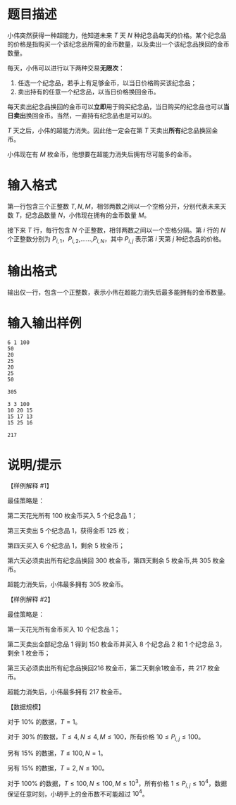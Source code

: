 # 题目描述

小伟突然获得一种超能力，他知道未来 $T$ 天 $N$ 种纪念品每天的价格。某个纪念品的价格是指购买一个该纪念品所需的金币数量，以及卖出一个该纪念品换回的金币数量。

每天，小伟可以进行以下两种交易**无限次**：

1. 任选一个纪念品，若手上有足够金币，以当日价格购买该纪念品；
2. 卖出持有的任意一个纪念品，以当日价格换回金币。

每天卖出纪念品换回的金币可以**立即**用于购买纪念品，当日购买的纪念品也可以**当日卖出**换回金币。当然，一直持有纪念品也是可以的。

$T$ 天之后，小伟的超能力消失。因此他一定会在第 $T$ 天卖出**所有**纪念品换回金币。

小伟现在有 $M$ 枚金币，他想要在超能力消失后拥有尽可能多的金币。

# 输入格式

第一行包含三个正整数 $T, N, M$，相邻两数之间以一个空格分开，分别代表未来天数 $T$，纪念品数量 $N$，小伟现在拥有的金币数量 $M$。

接下来 $T$ 行，每行包含 $N$ 个正整数，相邻两数之间以一个空格分隔。第 $i$ 行的 $N$ 个正整数分别为 $P_{i,1}$，$P_{i,2}$,……,$P_{i,N}$，其中 $P_{i,j}$ 表示第 $i$ 天第 $j$ 种纪念品的价格。

# 输出格式

输出仅一行，包含一个正整数，表示小伟在超能力消失后最多能拥有的金币数量。

# 输入输出样例

```input1
6 1 100
50
20
25
20
25
50
```

```output1
305
```

```input2
3 3 100
10 20 15
15 17 13
15 25 16
```

```output2
217
```

# 说明/提示

【样例解释 #1】

最佳策略是：

第二天花光所有 100 枚金币买入 5 个纪念品 1；

第三天卖出 5 个纪念品 1，获得金币 125 枚；

第四天买入 6 个纪念品 1，剩余 5 枚金币；

第六天必须卖出所有纪念品换回 300 枚金币，第四天剩余 5 枚金币,共 305 枚金币。

超能力消失后，小伟最多拥有 305 枚金币。

【样例解释 #2】

最佳策略是：

第一天花光所有金币买入 10 个纪念品 1；

第二天卖出全部纪念品 1 得到 150 枚金币并买入 8 个纪念品 2 和 1 个纪念品 3，剩余 1 枚金币；

第三天必须卖出所有纪念品换回216 枚金币，第二天剩余1枚金币，共 217 枚金币。

超能力消失后，小伟最多拥有 217 枚金币。

【数据规模】

对于 $10\%$ 的数据，$T = 1$。

对于 $30\%$ 的数据，$T \leq 4, N \leq 4, M \leq 100$，所有价格 $10 \leq P_{i,j} \leq 100$。

另有 $15\%$ 的数据，$T \leq 100, N = 1$。

另有 $15\%$ 的数据，$T = 2, N \leq 100$。

对于 $100\%$ 的数据，$T \leq 100, N \leq 100, M \leq 10^3$，所有价格 $1 \leq P_{i,j} \leq 10^4$，数据保证任意时刻，小明手上的金币数不可能超过 $10^4$。
